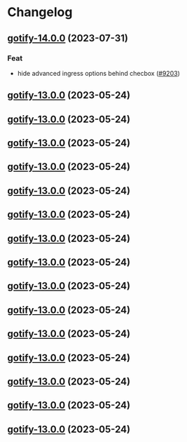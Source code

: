 # Changelog








## [gotify-14.0.0](https://github.com/truecharts/charts/compare/gotify-13.0.0...gotify-14.0.0) (2023-07-31)

### Feat

- hide advanced ingress options behind checbox ([#9203](https://github.com/truecharts/charts/issues/9203))
  
  


## [gotify-13.0.0](https://github.com/truecharts/charts/compare/gotify-12.0.8...gotify-13.0.0) (2023-05-24)




## [gotify-13.0.0](https://github.com/truecharts/charts/compare/gotify-12.0.8...gotify-13.0.0) (2023-05-24)




## [gotify-13.0.0](https://github.com/truecharts/charts/compare/gotify-12.0.8...gotify-13.0.0) (2023-05-24)




## [gotify-13.0.0](https://github.com/truecharts/charts/compare/gotify-12.0.8...gotify-13.0.0) (2023-05-24)




## [gotify-13.0.0](https://github.com/truecharts/charts/compare/gotify-12.0.8...gotify-13.0.0) (2023-05-24)




## [gotify-13.0.0](https://github.com/truecharts/charts/compare/gotify-12.0.8...gotify-13.0.0) (2023-05-24)




## [gotify-13.0.0](https://github.com/truecharts/charts/compare/gotify-12.0.8...gotify-13.0.0) (2023-05-24)




## [gotify-13.0.0](https://github.com/truecharts/charts/compare/gotify-12.0.8...gotify-13.0.0) (2023-05-24)




## [gotify-13.0.0](https://github.com/truecharts/charts/compare/gotify-12.0.8...gotify-13.0.0) (2023-05-24)




## [gotify-13.0.0](https://github.com/truecharts/charts/compare/gotify-12.0.8...gotify-13.0.0) (2023-05-24)




## [gotify-13.0.0](https://github.com/truecharts/charts/compare/gotify-12.0.8...gotify-13.0.0) (2023-05-24)




## [gotify-13.0.0](https://github.com/truecharts/charts/compare/gotify-12.0.8...gotify-13.0.0) (2023-05-24)




## [gotify-13.0.0](https://github.com/truecharts/charts/compare/gotify-12.0.8...gotify-13.0.0) (2023-05-24)




## [gotify-13.0.0](https://github.com/truecharts/charts/compare/gotify-12.0.8...gotify-13.0.0) (2023-05-24)




## [gotify-13.0.0](https://github.com/truecharts/charts/compare/gotify-12.0.8...gotify-13.0.0) (2023-05-24)

